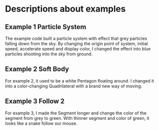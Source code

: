 # Descriptions about examples

## Example 1 Particle System
The example code built a particle system with effect that grey particles falling down from the sky. By changing the origin point of system, initial speed, accelerate speed and display color, I changed the effect into blue particles shooting into the sky from ground.
## Example 2 Soft Body
For example 2, it used to be a white Pentagon floating around. I changed it into a color-changing Quadrilateral with a brand new way of moving.
## Example 3 Follow 2
For example 3, I made the Segment longer and change the color of the segment from grey to green. With thinner segment and color of green, it looks like a snake follow our mouse.